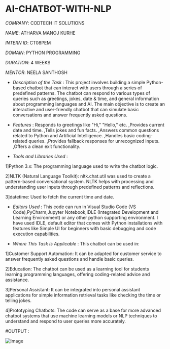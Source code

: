 # AI-CHATBOT-WITH-NLP

*COMPANY*: CODTECH IT SOLUTIONS

*NAME*: ATHARVA MANOJ KURHE

*INTERN ID*: CT08PEM

*DOMAIN*: PYTHON PROGRAMMING

*DURATION*: 4 WEEKS

*MENTOR*: NEELA SANTHOSH

* *Description of the Task* :  This project involves building a simple Python-based chatbot that can interact with users through a series of predefined patterns. The chatbot can respond to various types of queries such as greetings, jokes, date & time, and general information about programming languages and AI. The main objective is to create an interactive and user-friendly chatbot that can simulate basic conversations and answer frequently asked questions.

* *Features* : Responds to greetings like "Hi," "Hello," etc.
,Provides current date and time.
,Tells jokes and fun facts.
,Answers common questions related to Python and Artificial Intelligence.
,Handles basic coding-related queries.
,Provides fallback responses for unrecognized inputs.
,Offers a clean exit functionality.

* *Tools and Libraries Used* : 

1]Python 3.x: The programming language used to write the chatbot logic.

2]NLTK (Natural Language Toolkit):
nltk.chat.util was used to create a pattern-based conversational system.
NLTK helps with processing and understanding user inputs through predefined patterns and reflections.

3]datetime: Used to fetch the current time and date.

* *Editors Used* :
This code can run in Visual Studio Code (VS Code),PyCharm,Jupyter Notebook,IDLE (Integrated Development and Learning Environment) or any other python supporting environment. I have used IDLE, default editor that comes with Python installations with features like Simple UI for beginners with basic debugging and code execution capabilities.

* *Where This Task is Applicable* : 
This chatbot can be used in:

1]Customer Support Automation: It can be adapted for customer service to answer frequently asked questions and handle basic queries.

2]Education: The chatbot can be used as a learning tool for students learning programming languages, offering coding-related advice and assistance.

3]Personal Assistant: It can be integrated into personal assistant applications for simple information retrieval tasks like checking the time or telling jokes.

4]Prototyping Chatbots: The code can serve as a base for more advanced chatbot systems that use machine learning models or NLP techniques to understand and respond to user queries more accurately.

#OUTPUT : 

![Image](https://github.com/user-attachments/assets/26adfc44-7150-4be8-be96-b291f1e09051)




